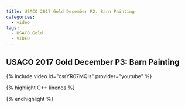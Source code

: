 ```yaml
---
title: USACO 2017 Gold December P2. Barn Painting
categories:
  - video
tags:
  - USACO Gold
  - VIDEO
---
```


## USACO 2017 Gold December P3: Barn Painting  

{% include video id="csrYR07MQls" provider="youtube" %}


{% highlight C++ linenos %}

{% endhighlight %}  
